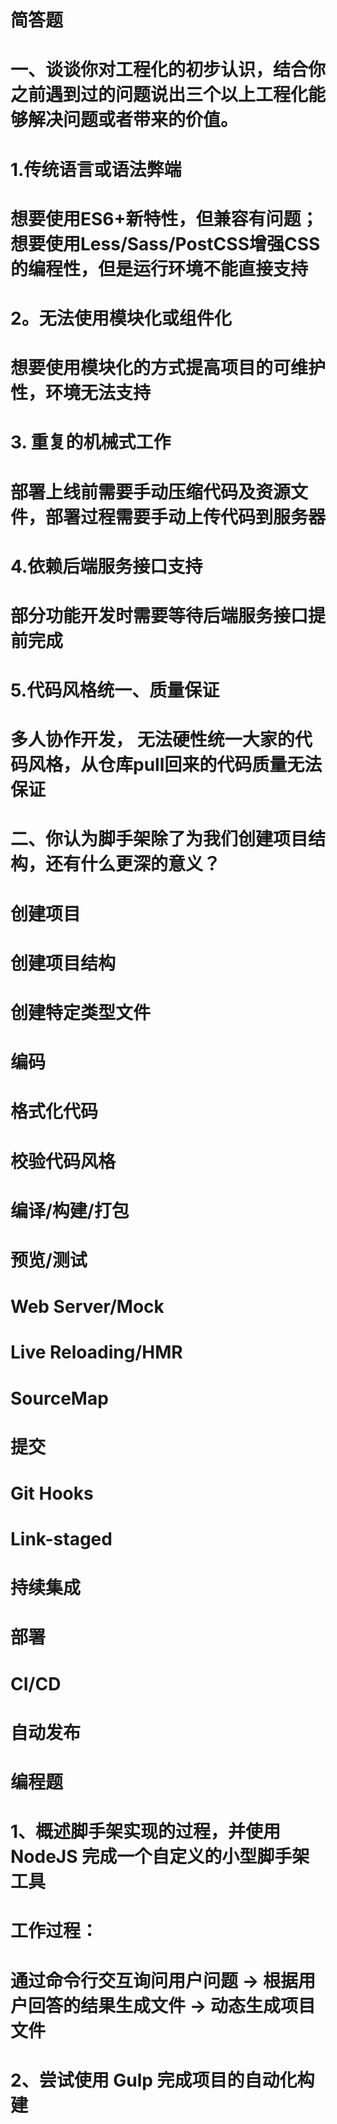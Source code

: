 # 简答题

# 一、谈谈你对工程化的初步认识，结合你之前遇到过的问题说出三个以上工程化能够解决问题或者带来的价值。
# 1.传统语言或语法弊端
#    想要使用ES6+新特性，但兼容有问题；想要使用Less/Sass/PostCSS增强CSS的编程性，但是运行环境不能直接支持
# 2。无法使用模块化或组件化
#     想要使用模块化的方式提高项目的可维护性，环境无法支持
# 3. 重复的机械式工作
#   部署上线前需要手动压缩代码及资源文件，部署过程需要手动上传代码到服务器
# 4.依赖后端服务接口支持
#    部分功能开发时需要等待后端服务接口提前完成
# 5.代码风格统一、质量保证
#    多人协作开发， 无法硬性统一大家的代码风格，从仓库pull回来的代码质量无法保证

# 二、你认为脚手架除了为我们创建项目结构，还有什么更深的意义？
# 创建项目
#        创建项目结构
#        创建特定类型文件
# 编码
#        格式化代码
#        校验代码风格
#        编译/构建/打包
# 预览/测试
#        Web Server/Mock
#        Live Reloading/HMR
#        SourceMap
# 提交
#        Git Hooks
#        Link-staged
#        持续集成
# 部署
#        CI/CD
#        自动发布

# 编程题
# 1、概述脚手架实现的过程，并使用 NodeJS 完成一个自定义的小型脚手架工具
# 工作过程：
# 通过命令行交互询问用户问题 -> 根据用户回答的结果生成文件 -> 动态生成项目文件
# 2、尝试使用 Gulp 完成项目的自动化构建









    
